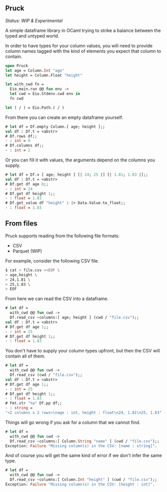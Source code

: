 Pruck
-----

*Status: WIP & Experimental*

A simple dataframe library in OCaml trying to strike a balance between the typed and untyped world.

In order to have types for your column values, you will need to provide column names tagged with the kind
of elements you expect that column to contain.

```ocaml
open Pruck
let age = Column.Int "age"
let height = Column.Float "height"

let with_cwd fn =
  Eio_main.run @@ fun env ->
  let cwd = Eio.Stdenv.cwd env in
  fn cwd

let ( / ) = Eio.Path.( / )
```

From there you can create an empty dataframe yourself.

```ocaml
# let df = Df.empty Column.[ age; height ];;
val df : Df.t = <abstr>
# Df.rows df;;
- : int = 0
# Df.columns df;;
- : int = 2
```

Or you can fill it with values, the arguments depend on the columns you supply.

```ocaml
# let df = Df.v [ age; height ] [| 24; 25 |] [| 1.81; 1.83 |];;
val df : Df.t = <abstr>
# Df.get df age 0;;
- : int = 24
# Df.get df height 1;;
- : float = 1.83
# Df.get_value df "height" 1 |> Data.Value.to_float;;
- : float = 1.83
```

## From files

Pruck supports reading from the following file formats:

 - CSV
 - Parquet (WIP)

For example, consider the following CSV file.

```sh
$ cat > file.csv <<EOF \
> age,height \
> 24,1.81 \
> 25,1.83 \
> EOF
```

From here we can read the CSV into a dataframe.

```ocaml
# let df =
  with_cwd @@ fun cwd ->
  Df.read_csv ~columns:[ age; height ] (cwd / "file.csv");;
val df : Df.t = <abstr>
# Df.get df age 1;;
- : int = 25
# Df.get df height 1;;
- : float = 1.83
```

You don't have to supply your column types upfront, but then the CSV will contain all of them.

```ocaml
# let df =
  with_cwd @@ fun cwd ->
  Df.read_csv (cwd / "file.csv");;
val df : Df.t = <abstr>
# Df.get df age 1;;
- : int = 25
# Df.get df height 1;;
- : float = 1.83
# Fmt.str "%a" Df.pp df;;
- : string =
"<2 columns x 2 rows>\nage : int, height : float\n24, 1.81\n25, 1.83"
```

Things will go wrong if you ask for a column that we cannot find.

```ocaml
# let df =
  with_cwd @@ fun cwd ->
  Df.read_csv ~columns:[ Column.String "name" ] (cwd / "file.csv");;
Exception: Failure "Missing column(s) in the CSV: [name : string]".
```

And of course you will get the same kind of error if we don't infer the same type.

```ocaml
# let df =
  with_cwd @@ fun cwd ->
  Df.read_csv ~columns:[ Column.Int "height" ] (cwd / "file.csv");;
Exception: Failure "Missing column(s) in the CSV: [height : int]".
```
